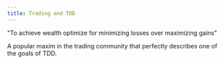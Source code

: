 ```yaml
---
title: Trading and TDD
---
```


"To achieve wealth optimize for minimizing losses over maximizing gains"

A popular maxim in the trading community that perfectly describes one of the goals of TDD.
